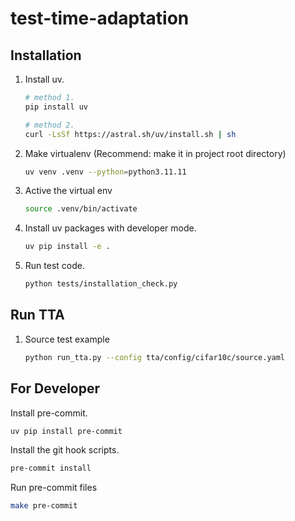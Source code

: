 # test-time-adaptation

## Installation

1. Install uv.

    ```bash
    # method 1.
    pip install uv

    # method 2.
    curl -LsSf https://astral.sh/uv/install.sh | sh
    ```

2. Make virtualenv (Recommend: make it in project root directory)
    ```bash
    uv venv .venv --python=python3.11.11
    ```
3. Active the virtual env
    ```bash
    source .venv/bin/activate
    ```
4. Install uv packages with developer mode.
    ```bash
    uv pip install -e .
    ```
5. Run test code.
    ```bash
    python tests/installation_check.py
    ```

## Run TTA

1. Source test example
    ```bash
    python run_tta.py --config tta/config/cifar10c/source.yaml
    ```

## For Developer

Install pre-commit.

```bash
uv pip install pre-commit
```

Install the git hook scripts.

```bash
pre-commit install
```

Run pre-commit files

```bash
make pre-commit
```

